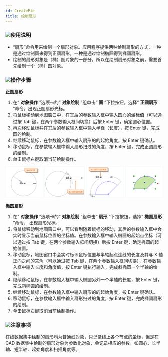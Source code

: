 ```yaml
---
id: CreatePie
title: 绘制扇形
---
```

### ![](../../../img/read.gif)使用说明

* “扇形”命令用来绘制一个扇形对象。应用程序提供两种绘制扇形的方式，一种是通过绘制圆来得到正圆扇形，一种是通过绘制椭圆得到椭圆扇形。
* 绘制的扇形对象是（椭）圆对象的一部分，所以在绘制扇形对象之前，需要首先绘制一个（椭）圆对象。

### ![](../../../img/read.gif)操作步骤

**正圆扇形**

1. 在“ **对象操作** ”选项卡的“ **对象绘制** ”组单击“ **面** ”下拉按钮，选择“ **正圆扇形** ”命令，出现正圆扇形光标。
2. 将鼠标移动到地图窗口中，在其后的参数输入框中输入圆心的坐标值（可以通过按 Tab 键，在两个参数输入框间切换）后按 Enter 键，确定圆心位置。
3. 再次移动鼠标并在其后的参数输入框中输入半径（长度），按 Enter 键，完成圆的绘制。
4. 继续移动鼠标，在参数输入框中输入扇形的的起始角度，按 Enter 键确认。
5. 移动鼠标，在参数输入框中输入扇形扫过的角度，按 Enter 键，完成正圆扇形的绘制。
6. 单击鼠标右键取消当前绘制操作。  

![](img/Fan1.png) 

**椭圆扇形**

1. 在“ **对象操作** ”选项卡的“ **对象绘制** ”组单击“ **扇形** ”下拉按钮，选择“ **椭圆扇形** ”命令， 出现扇形光标。
2. 将鼠标移动到地图窗口中，可以看到随着鼠标的移动，其后的参数输入框中会实时显示当前鼠标位置的坐标值。在参数输入框中输入椭圆的起始点坐标（可以通过按 Tab 键，在两个参数输入框间切换）后按 Enter 键，确定椭圆的起始位置。
3. 移动鼠标，地图窗口中会实时标识鼠标位置与半轴起点连线的长度及其与 X 轴正向之间的夹角（可以通过按 Tab 键，在两个参数输入框间切换），在参数输入框中输入长度和角度值，按 Enter 键执行输入，完成斜椭圆一个半轴的绘制。
4. 继续移动鼠标，在参数输入框中输入椭圆另外一个半轴的长度，按 Enter 键，完成斜椭圆的绘制。 
5. 继续移动鼠标，在参数输入框中输入扇形的的起始角度，按 Enter 键确认。
6. 移动鼠标，在参数输入框中输入扇形扫过的角度，按 Enter 键，完成椭圆扇形的绘制。
7. 单击鼠标右键取消当前绘制操作。

### ![](../../../img/note.png)注意事项

在线数据集中绘制的扇形均为普通线对象，只记录线上各个节点的坐标，但是在 CAD
数据集中绘制的扇形对象为参数化对象，会记录相应的参数，如圆心、长半轴、短半轴、起始角度和扫描角度等。

